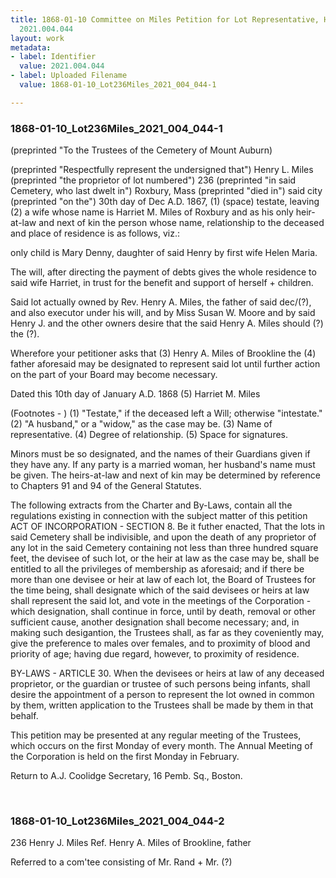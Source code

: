 ```yaml
---
title: 1868-01-10 Committee on Miles Petition for Lot Representative, Henry J. Miles,
  2021.004.044
layout: work
metadata:
- label: Identifier
  value: 2021.004.044
- label: Uploaded Filename
  value: 1868-01-10_Lot236Miles_2021_004_044-1

---
```

<div class="pages">
<div id="page-1796825">
<h3><a name="page-1796825">1868-01-10_Lot236Miles_2021_004_044-1</a></h3>
<div class="page-content">
<p>(preprinted "To the Trustees of the Cemetery of Mount Auburn)</p>
<p>(preprinted "Respectfully represent the undersigned that") Henry L. Miles<span class='line-break'> </span>(preprinted "the proprietor of lot numbered") 236 (preprinted "in said Cemetery, who last dwelt in")<span class='line-break'> </span>Roxbury, Mass (preprinted "died in") said city (preprinted "on the")<span class='line-break'> </span>30th day of Dec A.D. 1867, (1) (space) testate, leaving (2) a wife<span class='line-break'> </span>whose name is  Harriet M. Miles of Roxbury<span class='line-break'> </span>and as his only heir-at-law and next of kin the person whose name, relationship to the deceased<span class='line-break'> </span>and place of residence is as follows, viz.:</p>
<p>only child is Mary Denny, daughter of said Henry<span class='line-break'> </span>by first wife Helen Maria.</p>
<p>The will, after directing the payment of debts<span class='line-break'> </span>gives the whole residence to said wife Harriet, in trust<span class='line-break'> </span>for the benefit and support of herself + children.</p>
<p>Said lot actually owned by Rev. Henry A. Miles, the father<span class='line-break'> </span>of said dec/(?), and also executor under his will, and by Miss Susan W.<span class='line-break'> </span>Moore and by said Henry J. and the other owners desire that <span class='line-break'> </span>the said Henry A. Miles should (?) the (?).</p>
<p>Wherefore your petitioner asks that (3) Henry A. Miles<span class='line-break'> </span>of Brookline the (4) father aforesaid<span class='line-break'> </span>may be designated to represent said lot until further action on the part of your Board may become<span class='line-break'> </span>necessary.</p>
<p>Dated this 10th day of January A.D. 1868<span class='line-break'> </span>(5)   Harriet M. Miles</p>
<p>(Footnotes - )<span class='line-break'> </span>(1) "Testate," if the deceased left a Will; otherwise "intestate."     (2) "A husband," or a "widow," as the case may be.   (3) Name of<span class='line-break'> </span>representative.    (4) Degree of relationship.           (5) Space for signatures.</p>
<p>Minors must be so designated, and the names of their Guardians given if they have any. If any party is a married woman, her husband's<span class='line-break'> </span>name must be given.  The heirs-at-law and next of kin may be determined by reference to Chapters 91 and 94 of the General Statutes.</p>
<p>The following extracts from the Charter and By-Laws, contain all the regulations existing in connection with the subject matter of this petition<span class='line-break'> </span>ACT OF INCORPORATION - SECTION 8. Be it futher enacted, That the lots in said Cemetery shall be indivisible, and upon the death of any<span class='line-break'> </span>proprietor of any lot in the said Cemetery containing not less than three hundred square feet, the devisee of such lot, or the heir at law as the case<span class='line-break'> </span>may be, shall be entitled to all the privileges of membership as aforesaid; and if there be more than one devisee or heir at law of each lot, the<span class='line-break'> </span>Board of Trustees for the time being, shall designate which of the said devisees or heirs at law shall represent the said lot, and vote in the<span class='line-break'> </span>meetings of the Corporation - which designation, shall continue in force, until by death, removal or other sufficient cause, another designation <span class='line-break'> </span>shall become necessary; and, in making such desigantion, the Trustees shall, as far as they coveniently may, give the preference to males over <span class='line-break'> </span>females, and to proximity of blood and priority of age; having due regard, however, to proximity of residence.</p>
<p>BY-LAWS - ARTICLE 30. When the devisees or heirs at law of any deceased proprietor, or the guardian or trustee of such persons being<span class='line-break'> </span>infants, shall desire the appointment of a person to represent the lot owned in common by them, written application to the Trustees shall be made <span class='line-break'> </span>by them in that behalf.</p>
<p>This petition may be presented at any regular meeting of the Trustees, which occurs on the first Monday of every month. The Annual<span class='line-break'> </span>Meeting of the Corporation is held on the first Monday in February.</p>
<p>Return to A.J. Coolidge             Secretary, 16 Pemb. Sq., Boston.</p>
</div>
</div>
<br />
<div id="page-1796826">
<h3><a name="page-1796826">1868-01-10_Lot236Miles_2021_004_044-2</a></h3>
<div class="page-content">
<p>236 <span class='line-break'> </span>Henry J. Miles<span class='line-break'> </span>Ref. Henry A. Miles<span class='line-break'> </span>of Brookline, father</p>
<p>Referred to a com'tee<span class='line-break'> </span>consisting of Mr. Rand +<span class='line-break'> </span>Mr. (?)<span class='line-break'> </span></p>
</div>
</div>
<br />
</div>
